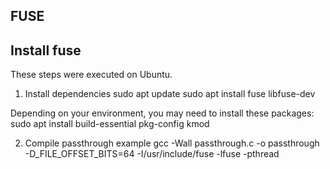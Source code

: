 
## FUSE


## Install fuse
These steps were executed on Ubuntu.

1) Install dependencies
sudo apt update
sudo apt install fuse libfuse-dev

Depending on your environment, you may need to install these packages:
sudo apt install build-essential pkg-config kmod


2) Compile passthrough example
gcc -Wall passthrough.c -o passthrough -D_FILE_OFFSET_BITS=64 -I/usr/include/fuse -lfuse -pthread


